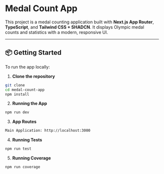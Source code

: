 # Medal Count App

This project is a medal counting application built with **Next.js App Router**, **TypeScript**, and **Tailwind CSS + SHADCN**. It displays Olympic medal counts and statistics with a modern, responsive UI.

---

## 📦 Getting Started

To run the app locally:

1. **Clone the repository**

```bash
git clone
cd medal-count-app
npm install
```

2. **Running the App**

```bash
npm run dev
```

3. **App Routes**

```bash
Main Application: http://localhost:3000
```

4. **Running Tests**

```bash
npm run test
```

5. **Running Coverage**

```bash
npm run coverage
```
